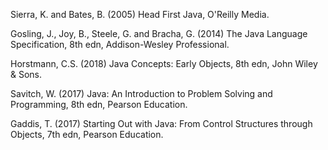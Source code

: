 Sierra, K. and Bates, B. (2005) Head First Java, O'Reilly Media.

Gosling, J., Joy, B., Steele, G. and Bracha, G. (2014) The Java Language Specification, 8th edn, Addison-Wesley Professional.

 Horstmann, C.S. (2018) Java Concepts: Early Objects, 8th edn, John Wiley & Sons.

Savitch, W. (2017) Java: An Introduction to Problem Solving and Programming, 8th edn, Pearson Education.

 Gaddis, T. (2017) Starting Out with Java: From Control Structures through Objects, 7th edn, Pearson Education.

